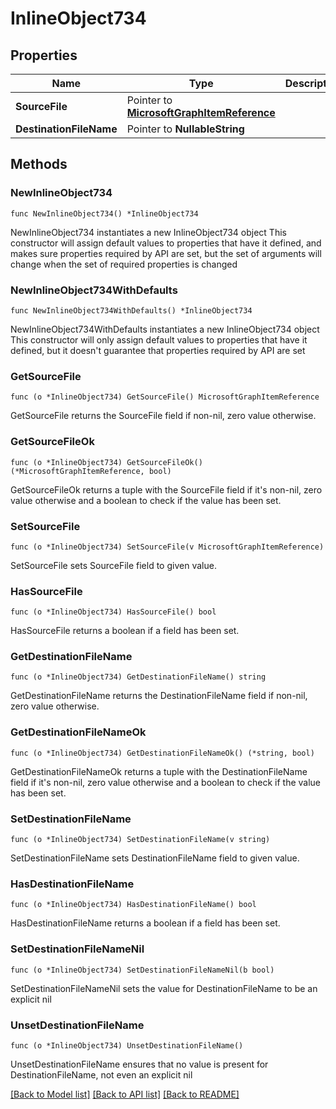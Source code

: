 # InlineObject734

## Properties

Name | Type | Description | Notes
------------ | ------------- | ------------- | -------------
**SourceFile** | Pointer to [**MicrosoftGraphItemReference**](MicrosoftGraphItemReference.md) |  | [optional] 
**DestinationFileName** | Pointer to **NullableString** |  | [optional] 

## Methods

### NewInlineObject734

`func NewInlineObject734() *InlineObject734`

NewInlineObject734 instantiates a new InlineObject734 object
This constructor will assign default values to properties that have it defined,
and makes sure properties required by API are set, but the set of arguments
will change when the set of required properties is changed

### NewInlineObject734WithDefaults

`func NewInlineObject734WithDefaults() *InlineObject734`

NewInlineObject734WithDefaults instantiates a new InlineObject734 object
This constructor will only assign default values to properties that have it defined,
but it doesn't guarantee that properties required by API are set

### GetSourceFile

`func (o *InlineObject734) GetSourceFile() MicrosoftGraphItemReference`

GetSourceFile returns the SourceFile field if non-nil, zero value otherwise.

### GetSourceFileOk

`func (o *InlineObject734) GetSourceFileOk() (*MicrosoftGraphItemReference, bool)`

GetSourceFileOk returns a tuple with the SourceFile field if it's non-nil, zero value otherwise
and a boolean to check if the value has been set.

### SetSourceFile

`func (o *InlineObject734) SetSourceFile(v MicrosoftGraphItemReference)`

SetSourceFile sets SourceFile field to given value.

### HasSourceFile

`func (o *InlineObject734) HasSourceFile() bool`

HasSourceFile returns a boolean if a field has been set.

### GetDestinationFileName

`func (o *InlineObject734) GetDestinationFileName() string`

GetDestinationFileName returns the DestinationFileName field if non-nil, zero value otherwise.

### GetDestinationFileNameOk

`func (o *InlineObject734) GetDestinationFileNameOk() (*string, bool)`

GetDestinationFileNameOk returns a tuple with the DestinationFileName field if it's non-nil, zero value otherwise
and a boolean to check if the value has been set.

### SetDestinationFileName

`func (o *InlineObject734) SetDestinationFileName(v string)`

SetDestinationFileName sets DestinationFileName field to given value.

### HasDestinationFileName

`func (o *InlineObject734) HasDestinationFileName() bool`

HasDestinationFileName returns a boolean if a field has been set.

### SetDestinationFileNameNil

`func (o *InlineObject734) SetDestinationFileNameNil(b bool)`

 SetDestinationFileNameNil sets the value for DestinationFileName to be an explicit nil

### UnsetDestinationFileName
`func (o *InlineObject734) UnsetDestinationFileName()`

UnsetDestinationFileName ensures that no value is present for DestinationFileName, not even an explicit nil

[[Back to Model list]](../README.md#documentation-for-models) [[Back to API list]](../README.md#documentation-for-api-endpoints) [[Back to README]](../README.md)


